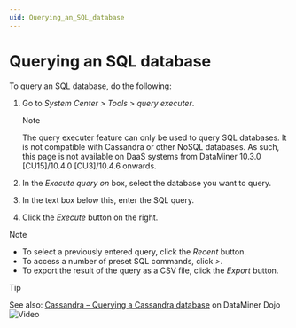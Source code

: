 ```yaml
---
uid: Querying_an_SQL_database
---
```


# Querying an SQL database

To query an SQL database, do the following:

1. Go to *System Center \>* *Tools* \> *query executer*.

   > [!NOTE]
   > The query executer feature can only be used to query SQL databases. It is not compatible with Cassandra or other NoSQL databases. As such, this page is not available on DaaS systems from DataMiner 10.3.0 [CU15]/10.4.0 [CU3]/10.4.6 onwards<!--RN 39173-->.

1. In the *Execute query on* box, select the database you want to query.

1. In the text box below this, enter the SQL query.

1. Click the *Execute* button on the right.

> [!NOTE]
>
> - To select a previously entered query, click the *Recent* button.
> - To access a number of preset SQL commands, click *\>*.
> - To export the result of the query as a CSV file, click the *Export* button.

> [!TIP]
> See also: [Cassandra – Querying a Cassandra database](https://community.dataminer.services/video/cassandra-querying-a-cassandra-database/) on DataMiner Dojo ![Video](~/user-guide/images/video_Duo.png)
